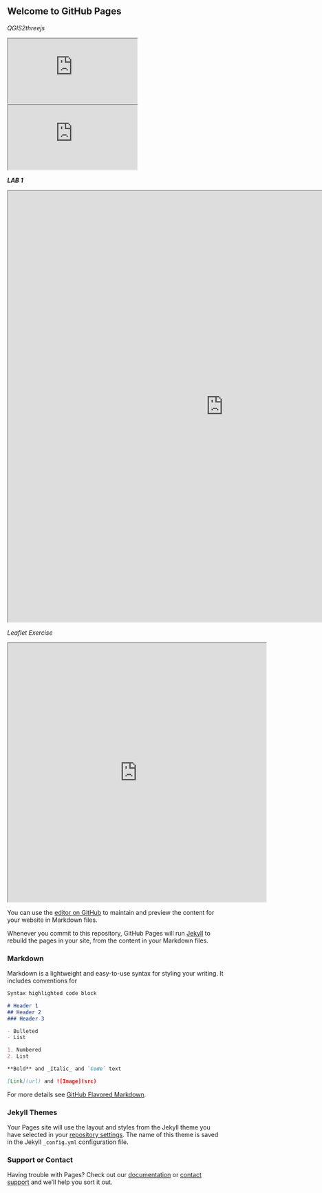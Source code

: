 ## Welcome to GitHub Pages

<i>QGIS2threejs</i>
<iframe src= "https://al-1222.github.io/al-1222-web/submission.html"> </iframe>


<iframe src= "https://editor.p5js.org/angela_22/embed/2b5hW20R"> </iframe>


<strong> <i> LAB 1 </i> </strong>
<iframe src="https://al-1222.github.io/al-1222-web/Lab.html" height="1000" width="1000"></iframe>

<i>Leaflet Exercise</i>
<iframe src="https://al-1222.github.io/al-1222-web/mappa-example.html" height="600" width="600"></iframe>

You can use the [editor on GitHub](https://github.com/al-1222/al-1222-web/edit/master/index.md) to maintain and preview the content for your website in Markdown files.

Whenever you commit to this repository, GitHub Pages will run [Jekyll](https://jekyllrb.com/) to rebuild the pages in your site, from the content in your Markdown files.

### Markdown

Markdown is a lightweight and easy-to-use syntax for styling your writing. It includes conventions for

```markdown
Syntax highlighted code block

# Header 1
## Header 2
### Header 3

- Bulleted
- List

1. Numbered
2. List

**Bold** and _Italic_ and `Code` text

[Link](url) and ![Image](src)
```

For more details see [GitHub Flavored Markdown](https://guides.github.com/features/mastering-markdown/).

### Jekyll Themes

Your Pages site will use the layout and styles from the Jekyll theme you have selected in your [repository settings](https://github.com/al-1222/al-1222-web/settings). The name of this theme is saved in the Jekyll `_config.yml` configuration file.

### Support or Contact

Having trouble with Pages? Check out our [documentation](https://help.github.com/categories/github-pages-basics/) or [contact support](https://github.com/contact) and we’ll help you sort it out.
